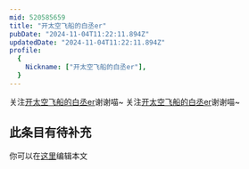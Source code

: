 ```yaml
---
mid: 520585659
title: "开太空飞船的白丞er"
pubDate: "2024-11-04T11:22:11.894Z"
updatedDate: "2024-11-04T11:22:11.894Z"
profile:
  {
    Nickname: ["开太空飞船的白丞er"],
  }
---
```


关注[开太空飞船的白丞er](https://space.bilibili.com/520585659)谢谢喵~ 关注[开太空飞船的白丞er](https://space.bilibili.com/520585659)谢谢喵~

## 此条目有待补充
你可以在[这里](https://github.com/Yuhanawa/VTuber.ICU/edit/master/src/content/v/开太空飞船的白丞er/index.md)编辑本文

